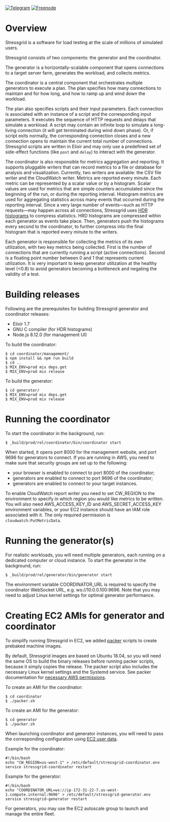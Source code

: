 [![Telegram](https://img.shields.io/badge/telegram-join%20channel-0088CC.svg)](https://t.me/joinchat/Lx57txRJiNi1ciJuxKFFgg)
[![Freenode](https://img.shields.io/badge/freenode-join%20%23stressgrid-brightgreen.svg)](irc:freenode.net/channel/stressgrid)

# Overview

Stressgrid is a software for load testing at the scale of millions of simulated users.

Stressgrid consists of two components: the generator and the coordinator.

The generator is a horizontally-scalable component that opens connections to a target server farm, generates the workload, and collects metrics.

The coordinator is a central component that orchestrates multiple generators to execute a plan. The plan specifies how many connections to maintain and for how long, and how to ramp up and wind down the workload. 

The plan also specifies scripts and their input parameters. Each connection is associated with an instance of a script and the corresponding input parameters. It executes the sequence of HTTP requests and delays that simulate a workload. A script may contain an infinite loop to simulate a long-living connection (it will get terminated during wind down phase). Or, if script exits normally, the corresponding connection closes and a new connection opens to maintain the current total number of connections. Stressgrid scripts are written in Elixir and may only use a predefined set of side-effect functions (like `post` and `delay`) to interact with the generator.

The coordinator is also responsible for metrics aggregation and reporting. It supports pluggable writers that can record metrics to a file or database for analysis and visualization. Currently, two writers are available: the CSV file writer and the CloudWatch writer. Metrics are reported every minute. Each metric can be represented by a scalar value or by a histogram. Scalar values are used for metrics that are simple counters accumulated since the beginning of the run, or during the reporting interval. Histogram metrics are used for aggregating statistics across many events that occurred during the reporting interval. Since a very large number of events—such as HTTP requests—may happen across all connections, Stressgrid uses [HDR histograms](http://hdrhistogram.org) to compress statistics. HRD histograms are compressed within each generator as events take place. Then, generators push the histograms every second to the coordinator, to further compress into the final histogram that is reported every minute to the writers.

Each generator is responsible for collecting the metrics of its own utilization, with two key metrics being collected. First is the number of connections that are currently running a script (active connections). Second is a floating point number between 0 and 1 that represents current utilization. It is very important to keep generator utilization at the healthy level (<0.8) to avoid generators becoming a bottleneck and negating the validity of a test.

# Building releases

Following are the prerequisites for building Stressgrid generator and coordinator releases:

- Elixir 1.7
- GNU C compiler (for HDR histograms)
- Node.js 8.12.0 (for management UI)

To build the coordinator:

    $ cd coordinator/management/
    $ npm install && npm run build
    $ cd ..
    $ MIX_ENV=prod mix deps.get
    $ MIX_ENV=prod mix release

To build the generator:

    $ cd generator/
    $ MIX_ENV=prod mix deps.get
    $ MIX_ENV=prod mix release


# Running the coordinator

To start the coordinator in the background, run:

    $ _build/prod/rel/coordinator/bin/coordinator start

When started, it opens port 8000 for the management website, and port 9696 for generators to connect. If you are running in AWS, you need to make sure that security groups are set up to the following:

- your browser is enabled to connect to port 8000 of the coordinator;
- generators are enabled to connect to port 9696 of the coordinator;
- generators are enabled to connect to your target instances.

To enable CloudWatch report writer you need to set CW_REGION to the environment to specify in which region you would like metrics to be written. You will also need AWS_ACCESS_KEY_ID and AWS_SECRET_ACCESS_KEY environment variables, or your EC2 instance should have an IAM role associated with it. The only required permission is `cloudwatch:PutMetricData`.

# Running the generator(s)

For realistic workloads, you will need multiple generators, each running on a dedicated computer or cloud instance. To start the generator in the background, run:

    $ _build/prod/rel/generator/bin/generator start

The environment variable COORDINATOR_URL is required to specify the coordinator WebSocket URL, e.g. ws://10.0.0.100:9696. Note that you may need to adjust Linux kernel settings for optimal generator performance.

# Creating EC2 AMIs for generator and coordinator

To simplify running Stressgrid in EC2, we added [packer](https://www.packer.io/) scripts to create prebaked machine images.

By default, Stressgrid images are based on Ubuntu 18.04, so you will need the same OS to build the binary releases before running packer scripts, because it simply copies the release. The packer script also includes the necessary Linux kernel settings and the Systemd service. See packer documentation for [necessary AWS permissions](https://www.packer.io/docs/builders/amazon.html#iam-task-or-instance-role).

To create an AMI for the coordinator:

    $ cd coordinator
    $ ./packer.sh

To create an AMI for the generator:

    $ cd generator
    $ ./packer.sh

When launching coordinator and generator instances, you will need to pass the corresponding configuration using [EC2 user data](https://docs.aws.amazon.com/AWSEC2/latest/UserGuide/user-data.html).

Example for the coordinator:

    #!/bin/bash
    echo "CW_REGION=us-west-1" > /etc/default/stressgrid-coordinator.env
    service stressgrid-coordinator restart

Example for the generator:

    #!/bin/bash
    echo "COORDINATOR_URL=ws://ip-172-31-22-7.us-west-1.compute.internal:9696" > /etc/default/stressgrid-generator.env
    service stressgrid-generator restart

For generators, you may use the EC2 autoscale group to launch and manage the entire fleet.